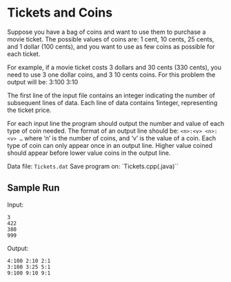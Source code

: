 # Tickets and Coins
Suppose you have a bag of coins and want to use them to purchase a movie ticket. The possible values of coins are: 1 cent, 10 cents, 25 cents, and 1 dollar (100 cents), and you want to use as few coins as possible for each ticket.

For example, if a movie ticket costs 3 dollars and 30 cents (330 cents), you need to use 3 one dollar coins, and 3 10 cents coins. For this problem the output will be: 3:100 3:10

The first line of the input file contains an integer indicating the number of subsequent lines of data. Each line of data contains 1integer, representing the ticket price.

For each input line the program should output the number and value of each type of coin needed. The format of an output line should be:
`<n>:<v> <n>:<v> …`
where ‘n’ is the number of coins, and ‘v’ is the value of a coin. Each type of coin can only appear once in an output line. Higher value coined should appear before lower value coins in the output line.

Data file: `Tickets.dat`     Save program on: `Tickets.cpp(.java)``

## Sample Run
Input:
```
3
422
380
999
```
Output:
```
4:100 2:10 2:1
3:100 3:25 5:1
9:100 9:10 9:1
```
